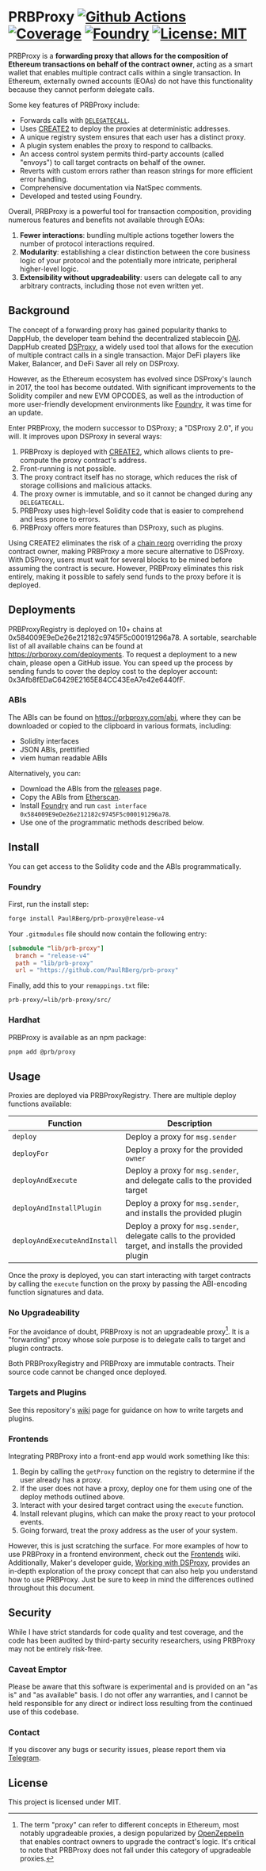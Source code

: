 # PRBProxy [![Github Actions][gha-badge]][gha] [![Coverage][codecov-badge]][codecov] [![Foundry][foundry-badge]][foundry] [![License: MIT][license-badge]][license]

[gha]: https://github.com/PaulRBerg/prb-proxy/actions
[gha-badge]: https://github.com/PaulRBerg/prb-proxy/actions/workflows/ci.yml/badge.svg
[codecov]: https://codecov.io/gh/PaulRBerg/prb-proxy
[codecov-badge]: https://codecov.io/gh/PaulRBerg/prb-proxy/branch/main/graph/badge.svg?token=4YV6JCTO9R
[foundry]: https://getfoundry.sh/
[foundry-badge]: https://img.shields.io/badge/Built%20with-Foundry-FFDB1C.svg
[license]: https://opensource.org/licenses/MIT
[license-badge]: https://img.shields.io/badge/License-MIT-blue.svg

PRBProxy is a **forwarding proxy that allows for the composition of Ethereum transactions on behalf of the contract owner**, acting as a smart wallet
that enables multiple contract calls within a single transaction. In Ethereum, externally owned accounts (EOAs) do not have this functionality because
they cannot perform delegate calls.

Some key features of PRBProxy include:

- Forwards calls with [`DELEGATECALL`][se-3667].
- Uses [CREATE2][eip-1014] to deploy the proxies at deterministic addresses.
- A unique registry system ensures that each user has a distinct proxy.
- A plugin system enables the proxy to respond to callbacks.
- An access control system permits third-party accounts (called "envoys") to call target contracts on behalf of the owner.
- Reverts with custom errors rather than reason strings for more efficient error handling.
- Comprehensive documentation via NatSpec comments.
- Developed and tested using Foundry.

Overall, PRBProxy is a powerful tool for transaction composition, providing numerous features and benefits not available through EOAs:

1. **Fewer interactions**: bundling multiple actions together lowers the number of protocol interactions required.
2. **Modularity**: establishing a clear distinction between the core business logic of your protocol and the potentially more intricate, peripheral
   higher-level logic.
3. **Extensibility without upgradeability**: users can delegate call to any arbitrary contracts, including those not even written yet.

## Background

The concept of a forwarding proxy has gained popularity thanks to DappHub, the developer team behind the decentralized stablecoin
[DAI](https://makerdao.com). DappHub created [DSProxy](https://github.com/dapphub/ds-proxy), a widely used tool that allows for the execution of
multiple contract calls in a single transaction. Major DeFi players like Maker, Balancer, and DeFi Saver all rely on DSProxy.

However, as the Ethereum ecosystem has evolved since DSProxy's launch in 2017, the tool has become outdated. With significant improvements to the
Solidity compiler and new EVM OPCODES, as well as the introduction of more user-friendly development environments like
[Foundry](https://book.getfoundry.sh/), it was time for an update.

Enter PRBProxy, the modern successor to DSProxy; a "DSProxy 2.0", if you will. It improves upon DSProxy in several ways:

1. PRBProxy is deployed with [CREATE2][eip-1014], which allows clients to pre-compute the proxy contract's address.
2. Front-running is not possible.
3. The proxy contract itself has no storage, which reduces the risk of storage collisions and malicious attacks.
4. The proxy owner is immutable, and so it cannot be changed during any `DELEGATECALL`.
5. PRBProxy uses high-level Solidity code that is easier to comprehend and less prone to errors.
6. PRBProxy offers more features than DSProxy, such as plugins.

Using CREATE2 eliminates the risk of a [chain reorg](https://en.bitcoin.it/wiki/Chain_Reorganization) overriding the proxy contract owner, making
PRBProxy a more secure alternative to DSProxy. With DSProxy, users must wait for several blocks to be mined before assuming the contract is secure.
However, PRBProxy eliminates this risk entirely, making it possible to safely send funds to the proxy before it is deployed.

## Deployments

PRBProxyRegistry is deployed on 10+ chains at 0x584009E9eDe26e212182c9745F5c000191296a78. A sortable, searchable list of all available chains can be
found at https://prbproxy.com/deployments. To request a deployment to a new chain, please open a GitHub issue. You can speed up the process by sending
funds to cover the deploy cost to the deployer account: 0x3Afb8fEDaC6429E2165E84CC43EeA7e42e6440fF.

### ABIs

The ABIs can be found on https://prbproxy.com/abi, where they can be downloaded or copied to the clipboard in various formats, including:

- Solidity interfaces
- JSON ABIs, prettified
- viem human readable ABIs

Alternatively, you can:

- Download the ABIs from the [releases](https://github.com/PaulRBerg/prb-proxy/releases) page.
- Copy the ABIs from [Etherscan](https://etherscan.io/address/0x584009E9eDe26e212182c9745F5c000191296a78).
- Install [Foundry](https://getfoundry.sh/) and run `cast interface 0x584009E9eDe26e212182c9745F5c000191296a78`.
- Use one of the programmatic methods described below.

## Install

You can get access to the Solidity code and the ABIs programmatically.

### Foundry

First, run the install step:

```sh
forge install PaulRBerg/prb-proxy@release-v4
```

Your `.gitmodules` file should now contain the following entry:

```toml
[submodule "lib/prb-proxy"]
  branch = "release-v4"
  path = "lib/prb-proxy"
  url = "https://github.com/PaulRBerg/prb-proxy"
```

Finally, add this to your `remappings.txt` file:

```text
prb-proxy/=lib/prb-proxy/src/
```

### Hardhat

PRBProxy is available as an npm package:

```sh
pnpm add @prb/proxy
```

## Usage

Proxies are deployed via PRBProxyRegistry. There are multiple deploy functions available:

| Function                     | Description                                                                                              |
| ---------------------------- | -------------------------------------------------------------------------------------------------------- |
| `deploy`                     | Deploy a proxy for `msg.sender`                                                                          |
| `deployFor`                  | Deploy a proxy for the provided `owner`                                                                  |
| `deployAndExecute`           | Deploy a proxy for `msg.sender`, and delegate calls to the provided target                               |
| `deployAndInstallPlugin`     | Deploy a proxy for `msg.sender`, and installs the provided plugin                                        |
| `deployAndExecuteAndInstall` | Deploy a proxy for `msg.sender`, delegate calls to the provided target, and installs the provided plugin |

Once the proxy is deployed, you can start interacting with target contracts by calling the `execute` function on the proxy by passing the ABI-encoding
function signatures and data.

### No Upgradeability

For the avoidance of doubt, PRBProxy is not an upgradeable proxy[^1]. It is a "forwarding" proxy whose sole purpose is to delegate calls to target and
plugin contracts.

Both PRBProxyRegistry and PRBProxy are immutable contracts. Their source code cannot be changed once deployed.

### Targets and Plugins

See this repository's [wiki](https://github.com/PaulRBerg/prb-proxy/wiki) page for guidance on how to write targets and plugins.

### Frontends

Integrating PRBProxy into a front-end app would work something like this:

1. Begin by calling the `getProxy` function on the registry to determine if the user already has a proxy.
2. If the user does not have a proxy, deploy one for them using one of the deploy methods outlined above.
3. Interact with your desired target contract using the `execute` function.
4. Install relevant plugins, which can make the proxy react to your protocol events.
5. Going forward, treat the proxy address as the user of your system.

However, this is just scratching the surface. For more examples of how to use PRBProxy in a frontend environment, check out the [Frontends][frontends]
wiki. Additionally, Maker's developer guide, [Working with DSProxy][dsproxy-guide], provides an in-depth exploration of the proxy concept that can
also help you understand how to use PRBProxy. Just be sure to keep in mind the differences outlined throughout this document.

## Security

While I have strict standards for code quality and test coverage, and the code has been audited by third-party security researchers, using PRBProxy
may not be entirely risk-free.

### Caveat Emptor

Please be aware that this software is experimental and is provided on an "as is" and "as available" basis. I do not offer any warranties, and I cannot
be held responsible for any direct or indirect loss resulting from the continued use of this codebase.

### Contact

If you discover any bugs or security issues, please report them via [Telegram](https://t.me/PaulRBerg).

## License

This project is licensed under MIT.

<!-- Links -->

[eip-1014]: https://eips.ethereum.org/EIPS/eip-1014
[frontends]: https://github.com/PaulRBerg/prb-proxy/wiki/Frontends
[se-3667]: https://ethereum.stackexchange.com/questions/3667/difference-between-call-callcode-and-delegatecall/3672
[dsproxy-guide]:
  https://github.com/makerdao/developerguides/blob/9ded1b68228e6cd70885f1326349c6bf087b9573/devtools/working-with-dsproxy/working-with-dsproxy.md

<!-- Footnotes -->

[^1]:
    The term "proxy" can refer to different concepts in Ethereum, most notably upgradeable proxies, a design popularized by
    [OpenZeppelin](https://docs.openzeppelin.com/upgrades-plugins/1.x/proxies) that enables contract owners to upgrade the contract's logic. It's
    critical to note that PRBProxy does not fall under this category of upgradeable proxies.
